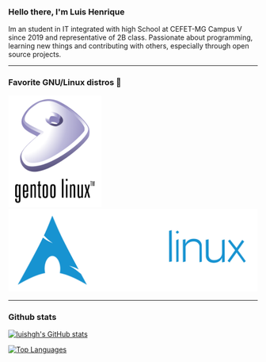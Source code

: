 ### Hello there, I'm Luis Henrique

Im an student in IT integrated with high School at CEFET-MG Campus V since 2019 and representative of 2B class.
Passionate about programming, learning new things and contributing with others, especially through open source projects.

---
### Favorite GNU/Linux distros 🐧

 <a href="https://www.gentoo.org/">
    <img src="gentoo-logo.svg" alt="Gentoo" style="vertical-align:top margin:6px 4px" width="187.5" height="225">
 </a>
 <a href="https://archlinux.org/">
    <img src="archlinux-logo.svg" alt="Gentoo" style="vertical-align:top margin:6px 4px">
 </a>

---
### Github stats
[![luishgh's GitHub stats](https://github-readme-stats.vercel.app/api?username=luishgh&show_icons=true&theme=gruvbox)](https://github.com/anuraghazra/github-readme-stats)

[![Top Languages](https://github-readme-stats.vercel.app/api/top-langs/?username=luishgh&theme=gruvbox)](https://github.com/anuraghazra/github-readme-stats)


<!--
**LuisHGH/LuisHGH** is a ✨ _special_ ✨ repository because its `README.md` (this file) appears on your GitHub profile.
